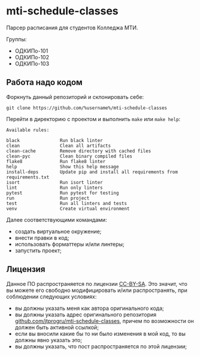 # mti-schedule-classes

Парсер расписания для студентов Колледжа МТИ.

Группы:
- ОДКИПо-101
- ОДКИПо-102
- ОДКИПо-103

## Работа надо кодом

Форкнуть данный репозиторий и склонировать себе:

```shell
git clone https://github.com/%username%/mti-schedule-classes
```

Перейти в директорию с проектом и выполнить `make` или `make help`:

```shell
Available rules:

black               Run black linter
clean               Clean all artifacts
clean-cache         Remove directory with cached files
clean-pyc           Clean binary compiled files
flake8              Run flake8 linter
help                Show this help message
install-deps        Update pip and install all requirements from requirements.txt
isort               Run isort linter
lint                Run only linters
pytest              Run pytest for testing
run                 Run project
test                Run all linters and tests
venv                Create virtual environment
```

Далее соответствующими командами:

- создать виртуальное окружение;
- внести правки в код;
- использовать форматтеры и/или линтеры;
- запустить проект;


## Лицензия

Данное ПО распространяется по лицензии [CC-BY-SA](https://creativecommons.org/licenses/by-sa/4.0/). Это значит, что вы можете его свободно модифицировать и/или распространять, при соблюдении следующих условиях:

- вы должны указать меня как автора оригинального кода;
- вы должны указать адрес оригинального репозитория [github.com/jtprogru/mti-schedule-classes](https://github.com/jtprogru/mti-schedule-classes), причем по возможности он должен быть активной ссылкой;
- если вы вносили какие бы то ни было изменения в мой код, то вы должны явно указать это;
- вы должны указать, что пост распространяется по этой лицензии;
